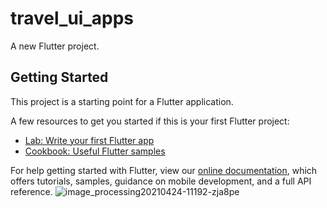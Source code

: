 # travel_ui_apps

A new Flutter project.

## Getting Started

This project is a starting point for a Flutter application.

A few resources to get you started if this is your first Flutter project:

- [Lab: Write your first Flutter app](https://flutter.dev/docs/get-started/codelab)
- [Cookbook: Useful Flutter samples](https://flutter.dev/docs/cookbook)

For help getting started with Flutter, view our
[online documentation](https://flutter.dev/docs), which offers tutorials,
samples, guidance on mobile development, and a full API reference.
![image_processing20210424-11192-zja8pe](https://user-images.githubusercontent.com/61135648/127504673-3c18fe1f-fd1f-418f-a375-37c05ecbb0d5.png)
